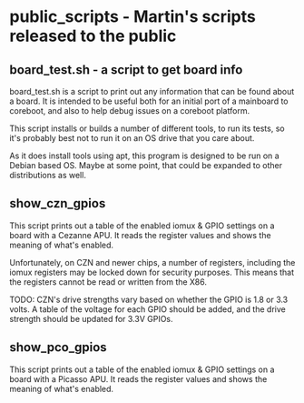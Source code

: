 # public_scripts - Martin's scripts released to the public

## board_test.sh - a script to get board info

board_test.sh is a script to print out any information that can be found
about a board. It is intended to be useful both for an initial port of a
mainboard to coreboot, and also to help debug issues on a coreboot
platform.

This script installs or builds a number of different tools, to run its
tests, so it's probably best not to run it on an OS drive that you care
about.

As it does install tools using apt, this program is designed to be run
on a Debian based OS. Maybe at some point, that could be expanded to
other distributions as well.

## show_czn_gpios

This script prints  out a table of the enabled iomux & GPIO settings
on a board with a Cezanne APU. It reads the register values and shows
the meaning of what's enabled.

Unfortunately, on CZN and newer chips, a number of registers, including
the iomux registers may be locked down for security purposes. This means
that the registers cannot be read or written from the X86.

TODO: CZN's drive strengths vary based on whether the GPIO is 1.8 or 3.3
volts. A table of the voltage for each GPIO should be added, and the
drive strength should be updated for 3.3V GPIOs.

## show_pco_gpios

This script prints  out a table of the enabled iomux & GPIO settings
on a board with a Picasso APU. It reads the register values and shows
the meaning of what's enabled.

